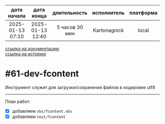|   дата начала    |    дата конца    |  длительность  | исполнитель  | платформа |
|:----------------:|:----------------:|:--------------:|:------------:|:---------:|
| 2025-01-13 07:10 | 2025-01-13 12:40 | 5 часов 30 мин | Kartonagnick |   local   |

[ссылка на документацию](../docs.md)  
[ссылка на историю](../history.md#-v061-dev)  

#61-dev-fcontent
================
Инструмент служит для загрузки/сохранения файлов в кодировке utf8  

--------------------------------------------------------------------------------

План работ:  
  - [x] добавляем `vbs/fcontent.vbs`  
  - [x] добавляем `test/fcontent`  
